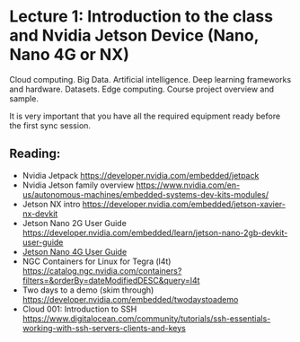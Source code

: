 # Lecture 1: Introduction to the class and Nvidia Jetson Device (Nano, Nano 4G or NX)

Cloud computing. Big Data. Artificial intelligence. Deep learning frameworks and hardware. Datasets. Edge computing. Course project overview and sample.

It is very important that you have all the required equipment ready before the first sync session.

## Reading:
* Nvidia Jetpack
https://developer.nvidia.com/embedded/jetpack
* Nvidia Jetson family overview
https://www.nvidia.com/en-us/autonomous-machines/embedded-systems-dev-kits-modules/
* Jetson NX intro
https://developer.nvidia.com/embedded/jetson-xavier-nx-devkit
* Jetson Nano 2G User Guide
https://developer.nvidia.com/embedded/learn/jetson-nano-2gb-devkit-user-guide
* [Jetson Nano 4G User Guide](https://developer.nvidia.com/jetson-xavier-nx-developer-kit-user-guide)
* NGC Containers for Linux for Tegra (l4t)
https://catalog.ngc.nvidia.com/containers?filters=&orderBy=dateModifiedDESC&query=l4t
* Two days to a demo (skim through)
https://developer.nvidia.com/embedded/twodaystoademo 
* Cloud 001: Introduction to SSH
https://www.digitalocean.com/community/tutorials/ssh-essentials-working-with-ssh-servers-clients-and-keys

